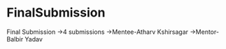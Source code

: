 # FinalSubmission
Final Submission 
  ->4 submissions
  ->Mentee-Atharv Kshirsagar
  ->Mentor-Balbir Yadav
